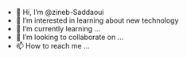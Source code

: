 - 👋 Hi, I’m @zineb-Saddaoui
- 👀 I’m interested in  learning about new technology
- 🌱 I’m currently learning ...
- 💞️ I’m looking to collaborate on ...
- 📫 How to reach me ...

<!---
zineb-Saddaoui/zineb-Saddaoui is a ✨ special ✨ repository because its `README.md` (this file) appears on your GitHub profile.
You can click the Preview link to take a look at your changes.
--->
